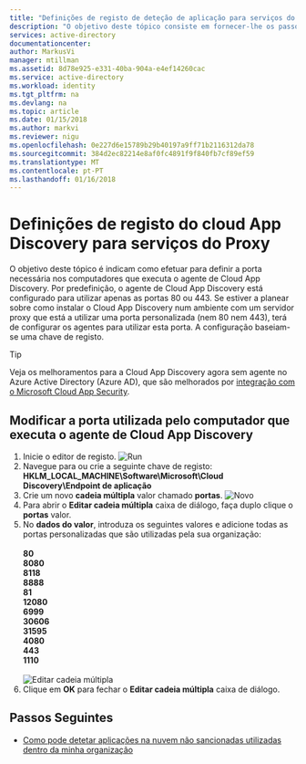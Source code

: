 ```yaml
---
title: "Definições de registo de deteção de aplicação para serviços do Proxy de nuvem | Microsoft Docs"
description: "O objetivo deste tópico consiste em fornecer-lhe os passos que necessários para efetuar para definir a porta necessária nos computadores que executa o agente de Cloud App Discovery."
services: active-directory
documentationcenter: 
author: MarkusVi
manager: mtillman
ms.assetid: 8d78e925-e331-40ba-904a-e4ef14260cac
ms.service: active-directory
ms.workload: identity
ms.tgt_pltfrm: na
ms.devlang: na
ms.topic: article
ms.date: 01/15/2018
ms.author: markvi
ms.reviewer: nigu
ms.openlocfilehash: 0e227d6e15789b29b40197a9ff71b2116312da78
ms.sourcegitcommit: 384d2ec82214e8af0fc4891f9f840fb7cf89ef59
ms.translationtype: MT
ms.contentlocale: pt-PT
ms.lasthandoff: 01/16/2018
---
```

# <a name="cloud-app-discovery-registry-settings-for-proxy-services"></a>Definições de registo do cloud App Discovery para serviços do Proxy
O objetivo deste tópico é indicam como efetuar para definir a porta necessária nos computadores que executa o agente de Cloud App Discovery. Por predefinição, o agente de Cloud App Discovery está configurado para utilizar apenas as portas 80 ou 443. Se estiver a planear sobre como instalar o Cloud App Discovery num ambiente com um servidor proxy que está a utilizar uma porta personalizada (nem 80 nem 443), terá de configurar os agentes para utilizar esta porta. A configuração baseiam-se uma chave de registo.

> [!TIP] 
> Veja os melhoramentos para a Cloud App Discovery agora sem agente no Azure Active Directory (Azure AD), que são melhorados por [integração com o Microsoft Cloud App Security](https://portal.cloudappsecurity.com).

## <a name="modify-the-port-used-by-the-computer-running-the-cloud-app-discovery-agent"></a>Modificar a porta utilizada pelo computador que executa o agente de Cloud App Discovery

1. Inicie o editor de registo.
  ![Run](./media/active-directory-cloudappdiscovery-registry-settings-for-proxy-services/proxy01.png)
2. Navegue para ou crie a seguinte chave de registo: **HKLM_LOCAL_MACHINE\Software\Microsoft\Cloud Discovery\Endpoint de aplicação**
3. Crie um novo **cadeia múltipla** valor chamado **portas**. 
  ![Novo](./media/active-directory-cloudappdiscovery-registry-settings-for-proxy-services/proxy02.png)
4. Para abrir o **Editar cadeia múltipla** caixa de diálogo, faça duplo clique o **portas** valor.
5. No **dados do valor**, introduza os seguintes valores e adicione todas as portas personalizadas que são utilizadas pela sua organização: <br><br>
   **80** <br>
   **8080** <br>
   **8118** <br>
   **8888** <br>
   **81** <br>
   **12080** <br>
   **6999** <br>
   **30606** <br>
   **31595** <br>
   **4080** <br>
   **443** <br>
   **1110** <br><br>
   ![Editar cadeia múltipla](./media/active-directory-cloudappdiscovery-registry-settings-for-proxy-services/proxy03.png)
6. Clique em **OK** para fechar o **Editar cadeia múltipla** caixa de diálogo.

## <a name="next-steps"></a>Passos Seguintes

* [Como pode detetar aplicações na nuvem não sancionadas utilizadas dentro da minha organização](active-directory-cloudappdiscovery-whatis.md) 

